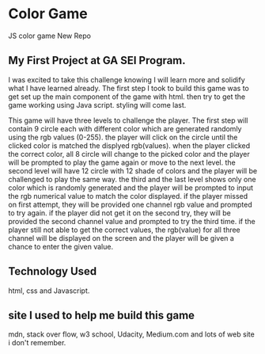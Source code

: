 # Color Game
JS color game New Repo
## My First Project at GA SEI Program.
I was excited to take this challenge knowing I will learn more and solidify what I have learned already.
The first step I took to build this game was to get set up the main component of the game with html. then try to get the game working using Java script. styling will come last.

This game will have three levels to challenge the player. The first step will contain 9 circle each with different color
which are generated randomly using the rgb values (0-255). the player will click on the circle until the clicked color is matched
the displyed rgb(values). when the player clicked the correct color, all 8 circle will change to the picked color and the player
will be prompted to play the game again or move to the next level.
the second level will have 12 circle with 12 shade of colors and the player will be challenged to play the same way. 
the third and the last level shows only one color which is randomly generated and the player will be prompted to input the
rgb numerical value to match the color displayed. if the player missed on first attempt, they will be provided one channel
rgb value and prompted to try again. if the player did not get it on the second try, they will be provided the second channel
value and prompted to try the third time. if the player still not able to get the correct values, the rgb(value) for all
three channel will be displayed on the screen and the player will be given a chance to enter the given value.
## Technology Used
html, css and Javascript.

## site I used to help me build this game
mdn, stack over flow, w3 school, Udacity, Medium.com and lots of web site i don't remember.